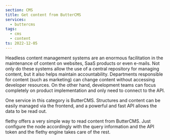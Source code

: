 ```yaml
---
section: CMS
title: Get content from ButterCMS
services:
  - buttercms
tags:
  - cms
  - content
ts: 2022-12-05
---
```


Headless content management systems are an enormous facilitation in the maintenance of content on websites, SaaS products or even e-mails. Not only do these systems allow the use of a central repository for managing content, but it also helps maintain accountability. Departments responsible for content (such as marketing) can change content without accessing developer resources. On the other hand, development teams can focus completely on product implementation and only need to connect to the API.

One service in this category is ButterCMS. Structures and content can be easily managed via the frontend, and a powerful and fast API allows the data to be read out.

flethy offers a very simple way to read content from ButterCMS. Just configure the node accordingly with the query information and the API token and the flethy engine takes care of the rest.

